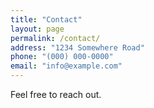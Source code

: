 ```yaml
---
title: "Contact"
layout: page
permalink: /contact/
address: "1234 Somewhere Road"
phone: "(000) 000-0000"
email: "info@example.com"
---
```


Feel free to reach out.
